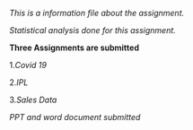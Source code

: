 *This is a information file about the assignment.*

*Statistical analysis done for this assignment.*

**Three Assignments are submitted**

1.*Covid 19*

2.*IPL*

3.*Sales Data*

*PPT and word document submitted*
